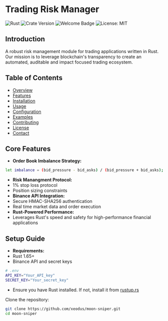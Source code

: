 # Trading Risk Manager

![Rust](https://img.shields.io/badge/Rust-006845?style=flat&logo=rust&logoColor=white&labelColor=333333)
![Crate Version](https://img.shields.io/badge/crate-0.1.0-green.svg)
![Welcome Badge](https://img.shields.io/badge/Welcome-Devs-yellow.svg)
![License: MIT](https://img.shields.io/badge/License-MIT-red.svg)

## Introduction

A robust risk management module for trading applications written in Rust. Our mission is to leverage blockchain's transparency to create an automated, auditable and impact focused trading ecosystem.

## Table of Contents
- [Overview](#overview)
- [Features](#features)
- [Installation](#installation)
- [Usage](#usage)
- [Configuration](#configuration)
- [Examples](#examples)
- [Contributing](#contributing)
- [License](#license)
- [Contact](#contact)

## Core Features
- **Order Book Imbalance Strategy:** 

```bash
let imbalance = (bid_pressure - bid_asks) / (bid_pressure + bid_asks);
```

- **Risk Manangment Protocol:** 
- 1% stop loss protocol
- Position sizing constraints
- **Binance API Integration:** 
- Secure HMAC-SHA256 authentication
- Real time market data and order execution
- **Rust-Powered Performance:**
- Leverages Rust's speed and safety for high-performance financial applications


## Setup Guide

- **Requirements:** 
- Rust 1.65+
- Binance API and secret keys

```bash
# .env
API_KEY="Your_API_key"
SECRET_KEY="Your_secret_key"
```

- Ensure you have Rust installed. If not, install it from [rustup.rs](https://rustup.rs)

Clone the repository:
```bash
git clone https://github.com/xeodus/moon-sniper.git
cd moon-sniper
